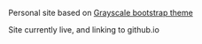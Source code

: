 Personal site based on [Grayscale bootstrap theme ](http://ironsummitmedia.github.io/startbootstrap-grayscale/)

Site currently live, and linking to github.io
